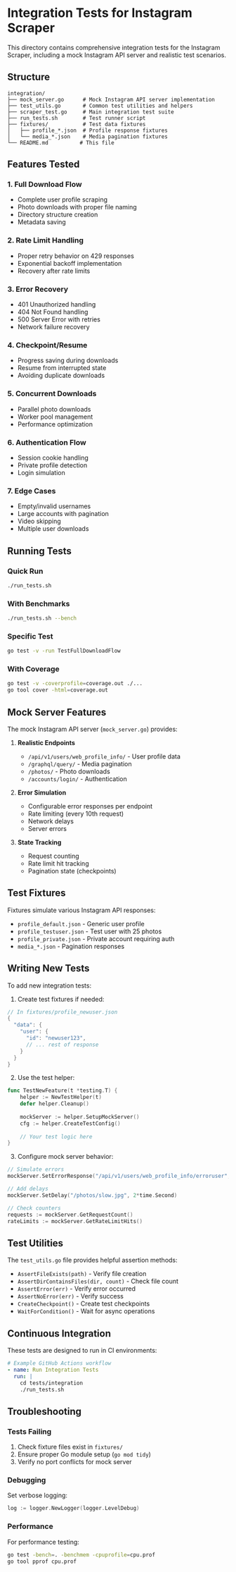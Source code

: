 # Integration Tests for Instagram Scraper

This directory contains comprehensive integration tests for the Instagram Scraper, including a mock Instagram API server and realistic test scenarios.

## Structure

```
integration/
├── mock_server.go      # Mock Instagram API server implementation
├── test_utils.go       # Common test utilities and helpers
├── scraper_test.go     # Main integration test suite
├── run_tests.sh        # Test runner script
├── fixtures/           # Test data fixtures
│   ├── profile_*.json  # Profile response fixtures
│   └── media_*.json    # Media pagination fixtures
└── README.md          # This file
```

## Features Tested

### 1. Full Download Flow
- Complete user profile scraping
- Photo downloads with proper file naming
- Directory structure creation
- Metadata saving

### 2. Rate Limit Handling
- Proper retry behavior on 429 responses
- Exponential backoff implementation
- Recovery after rate limits

### 3. Error Recovery
- 401 Unauthorized handling
- 404 Not Found handling
- 500 Server Error with retries
- Network failure recovery

### 4. Checkpoint/Resume
- Progress saving during downloads
- Resume from interrupted state
- Avoiding duplicate downloads

### 5. Concurrent Downloads
- Parallel photo downloads
- Worker pool management
- Performance optimization

### 6. Authentication Flow
- Session cookie handling
- Private profile detection
- Login simulation

### 7. Edge Cases
- Empty/invalid usernames
- Large accounts with pagination
- Video skipping
- Multiple user downloads

## Running Tests

### Quick Run
```bash
./run_tests.sh
```

### With Benchmarks
```bash
./run_tests.sh --bench
```

### Specific Test
```bash
go test -v -run TestFullDownloadFlow
```

### With Coverage
```bash
go test -v -coverprofile=coverage.out ./...
go tool cover -html=coverage.out
```

## Mock Server Features

The mock Instagram API server (`mock_server.go`) provides:

1. **Realistic Endpoints**
   - `/api/v1/users/web_profile_info/` - User profile data
   - `/graphql/query/` - Media pagination
   - `/photos/` - Photo downloads
   - `/accounts/login/` - Authentication

2. **Error Simulation**
   - Configurable error responses per endpoint
   - Rate limiting (every 10th request)
   - Network delays
   - Server errors

3. **State Tracking**
   - Request counting
   - Rate limit hit tracking
   - Pagination state (checkpoints)

## Test Fixtures

Fixtures simulate various Instagram API responses:

- `profile_default.json` - Generic user profile
- `profile_testuser.json` - Test user with 25 photos
- `profile_private.json` - Private account requiring auth
- `media_*.json` - Pagination responses

## Writing New Tests

To add new integration tests:

1. Create test fixtures if needed:
```go
// In fixtures/profile_newuser.json
{
  "data": {
    "user": {
      "id": "newuser123",
      // ... rest of response
    }
  }
}
```

2. Use the test helper:
```go
func TestNewFeature(t *testing.T) {
    helper := NewTestHelper(t)
    defer helper.Cleanup()
    
    mockServer := helper.SetupMockServer()
    cfg := helper.CreateTestConfig()
    
    // Your test logic here
}
```

3. Configure mock server behavior:
```go
// Simulate errors
mockServer.SetErrorResponse("/api/v1/users/web_profile_info/erroruser", 500)

// Add delays
mockServer.SetDelay("/photos/slow.jpg", 2*time.Second)

// Check counters
requests := mockServer.GetRequestCount()
rateLimits := mockServer.GetRateLimitHits()
```

## Test Utilities

The `test_utils.go` file provides helpful assertion methods:

- `AssertFileExists(path)` - Verify file creation
- `AssertDirContainsFiles(dir, count)` - Check file count
- `AssertError(err)` - Verify error occurred
- `AssertNoError(err)` - Verify success
- `CreateCheckpoint()` - Create test checkpoints
- `WaitForCondition()` - Wait for async operations

## Continuous Integration

These tests are designed to run in CI environments:

```yaml
# Example GitHub Actions workflow
- name: Run Integration Tests
  run: |
    cd tests/integration
    ./run_tests.sh
```

## Troubleshooting

### Tests Failing

1. Check fixture files exist in `fixtures/`
2. Ensure proper Go module setup (`go mod tidy`)
3. Verify no port conflicts for mock server

### Debugging

Set verbose logging:
```go
log := logger.NewLogger(logger.LevelDebug)
```

### Performance

For performance testing:
```bash
go test -bench=. -benchmem -cpuprofile=cpu.prof
go tool pprof cpu.prof
```